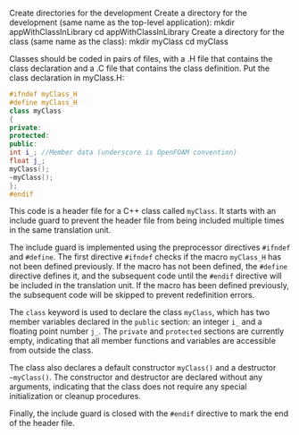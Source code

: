 Create directories for the development Create a directory for the development (same name as the top-level application): 
mkdir appWithClassInLibrary 
cd appWithClassInLibrary 
Create a directory for the class (same name as the class):
mkdir myClass 
cd myClass

Classes should be coded in pairs of files, with a  .H file that contains the class declaration and a .C file that contains the class definition. Put the class declaration in myClass.H:

```cpp
#ifndef myClass_H 
#define myClass_H 
class myClass 
{
private: 
protected: 
public: 
int i_; //Member data (underscore is OpenFOAM convention) 
float j_; 
myClass(); 
~myClass(); 
}; 
#endif

```

This code is a header file for a C++ class called `myClass`. It starts with an include guard to prevent the header file from being included multiple times in the same translation unit.

The include guard is implemented using the preprocessor directives `#ifndef` and `#define`. The first directive `#ifndef` checks if the macro `myClass_H` has not been defined previously. If the macro has not been defined, the `#define` directive defines it, and the subsequent code until the `#endif` directive will be included in the translation unit. If the macro has been defined previously, the subsequent code will be skipped to prevent redefinition errors.

The `class` keyword is used to declare the class `myClass`, which has two member variables declared in the `public` section: an integer `i_` and a floating point number `j_`. The `private` and `protected` sections are currently empty, indicating that all member functions and variables are accessible from outside the class.

The class also declares a default constructor `myClass()` and a destructor `~myClass()`. The constructor and destructor are declared without any arguments, indicating that the class does not require any special initialization or cleanup procedures.

Finally, the include guard is closed with the `#endif` directive to mark the end of the header file.